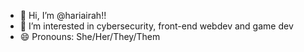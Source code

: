 - 👋 Hi, I’m @hariairah!!
- 👀 I’m interested in cybersecurity, front-end webdev and game dev
- 😄 Pronouns: She/Her/They/Them

<!---
hariairah/hariairah is a ✨ special ✨ repository because its `README.md` (this file) appears on your GitHub profile.
You can click the Preview link to take a look at your changes.
--->
